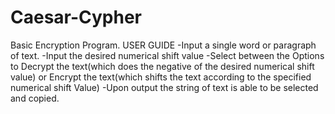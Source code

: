 # Caesar-Cypher
Basic Encryption Program.
USER GUIDE
-Input a single word or paragraph of text.
-Input the desired numerical shift value
-Select between the Options to Decrypt the text(which does the negative of the desired numerical shift value) or Encrypt the text(which shifts the text according to the specified numerical shift Value)
-Upon output the string of text is able to be selected and copied. 
